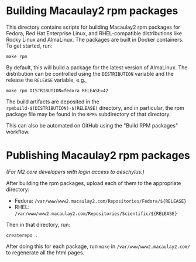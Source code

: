 # Building Macaulay2 rpm packages

This directory contains scripts for building Macaulay2 rpm packages for Fedora,
Red Hat Enterprise Linux, and RHEL-compatible distributions like Rocky Linux
and AlmaLinux.  The packages are built in Docker containers.  To get started,
run:

```
make rpm
```

By default, this will build a package for the latest version of AlmaLinux.  The
distribution can be controlled using the `DISTRIBUTION` variable and the release
the `RELEASE` variable, e.g.,

```
make rpm DISTRIBUTION=fedora RELEASE=42
```

The build artifacts are deposited in the `rpmbuild-$(DISTRIBUTION)-$(RELEASE)`
directory, and in particular, the rpm package file may be found in the `RPMS`
subdirectory of that directory.

This can also be automated on GitHub using the "Build RPM packages" workflow.

# Publishing Macaulay2 rpm packages

*(For M2 core developers with login access to aeschylus.)*

After building the rpm packages, upload each of them to the appropriate
directory:

* Fedora: `/var/www/www2.macaulay2.com/Repositories/Fedora/${RELEASE}`
* RHEL: `/var/www/www2.macaulay2.com/Repositories/Scientific/${RELEASE}`

Then in that directory, run:

```
createrepo .
```

After doing this for each package, run `make` in `/var/www/www2.macaulay2.com/`
to regenerate all the html pages.
